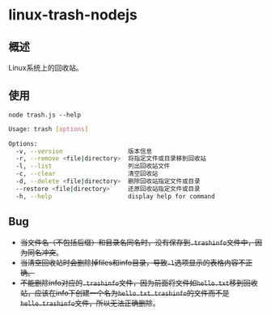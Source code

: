 # linux-trash-nodejs

## 概述
Linux系统上的回收站。

## 使用
`node trash.js --help`
```bash
Usage: trash [options]

Options:
  -v, --version                  版本信息
  -r, --remove <file|directory>  将指定文件或目录移到回收站
  -l, --list                     列出回收站文件
  -c, --clear                    清空回收站
  -d, --delete <file|directory>  删除回收站指定文件或目录
  --restore <file|directory>     还原回收站指定文件或目录
  -h, --help                     display help for command
```

## Bug
- ~~当文件名（不包括后缀）和目录名同名时，没有保存到`.trashinfo`文件中，因为同名冲突~~。
- ~~当清空回收站时会删除掉files和info目录，导致`-l`选项显示的表格内容不正确。~~
- ~~不能删除info对应的`.trashinfo`文件，因为前面将文件如`hello.txt`移到回收站，应该在info下创建一个名为`hello.txt.trashinfo`的文件而不是`hello.trashinfo`文件，所以无法正确删除~~。